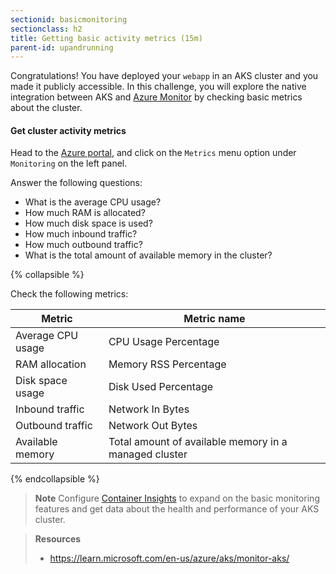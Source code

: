 ```yaml
---
sectionid: basicmonitoring
sectionclass: h2
title: Getting basic activity metrics (15m)
parent-id: upandrunning
---
```


Congratulations! You have deployed your `webapp` in an AKS cluster and you made it publicly accessible. In this challenge, you will explore the native integration between AKS and [Azure Monitor](https://learn.microsoft.com/en-us/azure/azure-monitor/overview) by checking basic metrics about the cluster.

#### Get cluster activity metrics

Head to the [Azure portal](https://portal.azure.com/), and click on the `Metrics` menu option under `Monitoring` on the left panel.

Answer the following questions:

- What is the average CPU usage?
- How much RAM is allocated?
- How much disk space is used?
- How much inbound traffic?
- How much outbound traffic?
- What is the total amount of available memory in the cluster?

{% collapsible %}

Check the following metrics:

| Metric            | Metric name                                           |
|-------------------|-------------------------------------------------------|
| Average CPU usage | CPU Usage Percentage                                  |
| RAM allocation    | Memory RSS Percentage                                 |
| Disk space usage  | Disk Used Percentage                                  |
| Inbound traffic   | Network In Bytes                                      |
| Outbound traffic  | Network Out Bytes                                     |
| Available memory  | Total amount of available memory in a managed cluster |

{% endcollapsible %}

> **Note** Configure [Container Insights](https://learn.microsoft.com/en-us/azure/aks/monitor-aks#container-insights) to expand on the basic monitoring features and get data about the health and performance of your AKS cluster.

> **Resources**
>
> - <https://learn.microsoft.com/en-us/azure/aks/monitor-aks/>
